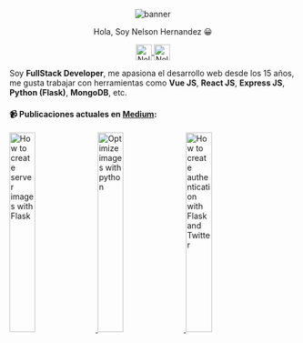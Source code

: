 
 <p align="center">
  <img src="https://i.ibb.co/y0mZ7tk/nelson-developer.png" alt="banner"/>
</p>

<p align="center"> 
Hola, Soy Nelson Hernandez 😀
</p>
<p align="center">
  <a href="https://www.instagram.com/nelsonhermendz/" target="blank">
    <img align="center" src="https://cdn.jsdelivr.net/npm/simple-icons@3.0.1/icons/instagram.svg" alt="Nelson-developer" height="28px" width="28px" />
  </a>
   <a href="https://medium.com/@nelsonher019" target="blank">
    <img align="center" src="https://cdn-images-1.medium.com/max/1200/1*6_fgYnisCa9V21mymySIvA.png" alt="Nelson-developer" height="28px" width="28px" />
  </a>
</p>


Soy **FullStack Developer**, me apasiona el desarrollo web desde los 15 años, me gusta trabajar con herramientas como **Vue JS**, **React JS**, **Express JS**, **Python (Flask)**, **MongoDB**, etc.

#### 📹 Publicaciones actuales en [Medium](https://medium.com/@nelsonher019):


<a href="https://medium.com/@nelsonher019/how-to-create-server-images-with-flask-3466cef6538b?source=rss-57948f2413ba------2" target='_blank'>
    <img width='30%' src=https://cdn-images-1.medium.com/max/1024/1*ha47mAzaWZ6a2I0murJL4w.png alt="How to create server images with Flask" />
  </a>
<a href="https://medium.com/@nelsonher019/optimize-images-with-python-ce043cdd8ba2?source=rss-57948f2413ba------2" target='_blank'>
    <img width='30%' src="https://cdn-images-1.medium.com/max/1024/1*lwQJfzOCEsUPcNFvr0Zxlw.png" alt="Optimize images with python" />
  </a>
<a href="https://medium.com/@nelsonher019/how-to-create-authentication-with-flask-and-twitter-c9efce809aa?source=rss-57948f2413ba------2" target='_blank'>
    <img width='30%' src="https://cdn-images-1.medium.com/max/1024/1*GFTcDzHxBNt8sEBRIMKJBQ.png" alt="How to create authentication with Flask and Twitter" />
  </a>